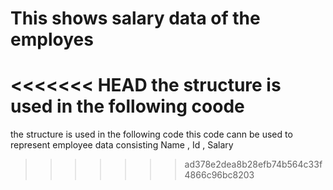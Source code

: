 # This shows salary data of the employes
<<<<<<< HEAD
the structure is used in the following coode
=======
the structure is used in the following code
this code cann be used to represent employee data consisting Name , Id , Salary
>>>>>>> ad378e2dea8b28efb74b564c33f4866c96bc8203
